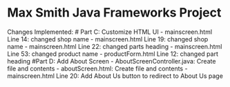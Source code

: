 # Max Smith Java Frameworks Project

Changes Implemented:
    # Part C: Customize HTML UI 
        - mainscreen.html Line 14: changed shop name
        - mainscreen.html Line 19: changed shop name
        - mainscreen.html Line 22: changed parts heading
        - mainscreen.html Line 53: changed product name
        - productForm.html Line 12: changed part heading
    #Part D: Add About Screen
        - AboutScreenController.java: Create file and contents
        - aboutScreen.html: Create file and contents
        - mainscreen.html Line 20: Add About Us button to redirect to About Us page
